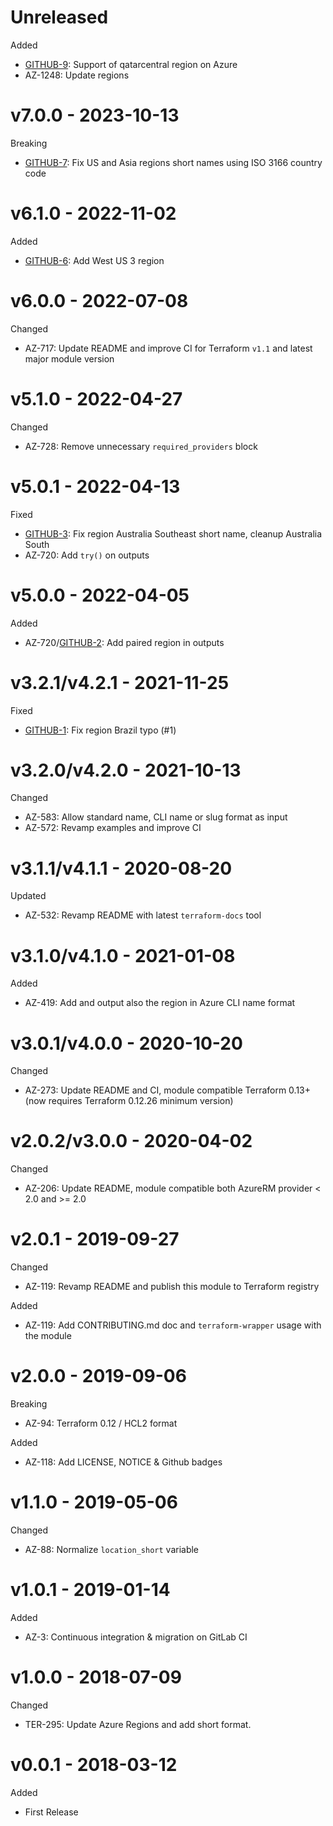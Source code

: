 # Unreleased

Added
  * [GITHUB-9](https://github.com/claranet/terraform-azurerm-regions/issues/9): Support of qatarcentral region on Azure
  * AZ-1248: Update regions

# v7.0.0 - 2023-10-13

Breaking
  * [GITHUB-7](https://github.com/claranet/terraform-azurerm-regions/issues/7): Fix US and Asia regions short names using ISO 3166 country code

# v6.1.0 - 2022-11-02

Added
  * [GITHUB-6](https://github.com/claranet/terraform-azurerm-regions/pull/6): Add West US 3 region

# v6.0.0 - 2022-07-08

Changed
  * AZ-717: Update README and improve CI for Terraform `v1.1` and latest major module version

# v5.1.0 - 2022-04-27

Changed
  * AZ-728: Remove unnecessary `required_providers` block

# v5.0.1 - 2022-04-13

Fixed
  * [GITHUB-3](https://github.com/claranet/terraform-azurerm-regions/issues/3): Fix region Australia Southeast short name, cleanup Australia South
  * AZ-720: Add `try()` on outputs

# v5.0.0 - 2022-04-05

Added
  * AZ-720/[GITHUB-2](https://github.com/claranet/terraform-azurerm-regions/issues/2): Add paired region in outputs

# v3.2.1/v4.2.1 - 2021-11-25

Fixed
  * [GITHUB-1](https://github.com/claranet/terraform-azurerm-regions/pull/1): Fix region Brazil typo (#1)

# v3.2.0/v4.2.0 - 2021-10-13

Changed
  * AZ-583: Allow standard name, CLI name or slug format as input
  * AZ-572: Revamp examples and improve CI

# v3.1.1/v4.1.1 - 2020-08-20

Updated
  * AZ-532: Revamp README with latest `terraform-docs` tool

# v3.1.0/v4.1.0 - 2021-01-08

Added
  * AZ-419: Add and output also the region in Azure CLI name format

# v3.0.1/v4.0.0 - 2020-10-20

Changed
  * AZ-273: Update README and CI, module compatible Terraform 0.13+ (now requires Terraform 0.12.26 minimum version)

# v2.0.2/v3.0.0 - 2020-04-02

Changed
  * AZ-206: Update README, module compatible both AzureRM provider < 2.0 and >= 2.0

# v2.0.1 - 2019-09-27

Changed
  * AZ-119: Revamp README and publish this module to Terraform registry

Added
  * AZ-119: Add CONTRIBUTING.md doc and `terraform-wrapper` usage with the module

# v2.0.0 - 2019-09-06

Breaking
  * AZ-94: Terraform 0.12 / HCL2 format

Added
  * AZ-118: Add LICENSE, NOTICE & Github badges

# v1.1.0 - 2019-05-06

Changed
  * AZ-88: Normalize `location_short` variable

# v1.0.1 - 2019-01-14

Added
  * AZ-3: Continuous integration & migration on GitLab CI

# v1.0.0 - 2018-07-09

Changed
  * TER-295: Update Azure Regions and add short format.

# v0.0.1 - 2018-03-12

Added
  * First Release
